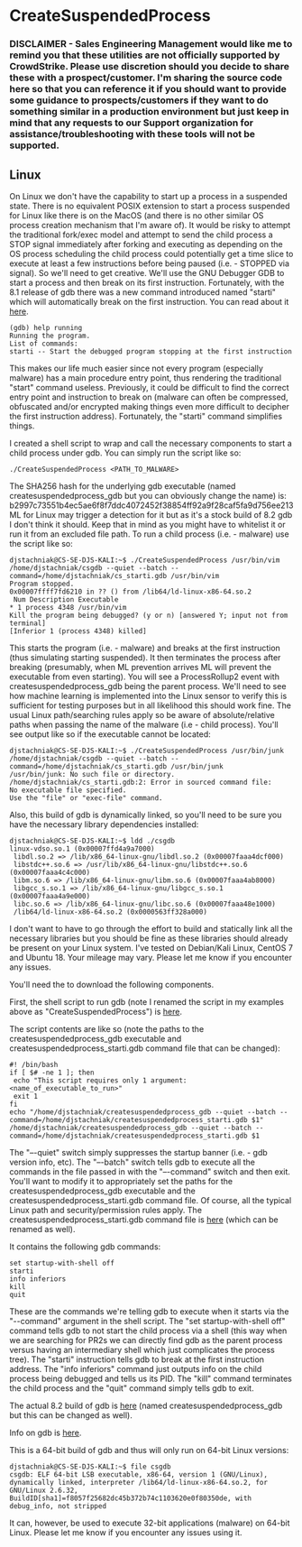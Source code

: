 # CreateSuspendedProcess

### DISCLAIMER - Sales Engineering Management would like me to remind you that these utilities are not officially supported by CrowdStrike.  Please use discretion should you decide to share these with a prospect/customer.  I'm sharing the source code here so that you can reference it if you should want to provide some guidance to prospects/customers if they want to do something similar in a production environment but just keep in mind that any requests to our Support organization for assistance/troubleshooting with these tools will not be supported.

## Linux

On Linux we don't have the capability to start up a process in a suspended state.  There is no equivalent POSIX extension to start a process suspended for Linux like there is on the MacOS (and there is no other similar OS process creation mechanism that I'm aware of).  It would be risky to attempt the traditional fork/exec model and attempt to send the child process a STOP signal immediately after forking and executing as depending on the OS process scheduling the child process could potentially get a time slice to execute at least a few instructions before being paused (i.e. - STOPPED via signal).  So we'll need to get creative.  We'll use the GNU Debugger GDB to start a process and then break on its first instruction.  Fortunately, with the 8.1 release of gdb there was a new command introduced named "starti" which will automatically break on the first instruction.  You can read about it [here](https://lists.gnu.org/archive/html/info-gnu/2018-01/msg00016.html).

```
(gdb) help running
Running the program.
List of commands:
starti -- Start the debugged program stopping at the first instruction
```

This makes our life much easier since not every program (especially malware) has a main procedure entry point, thus rendering the traditional "start" command useless.  Previously, it could be difficult to find the correct entry point and instruction to break on (malware can often be compressed, obfuscated and/or encrypted making things even more difficult to decipher the first instruction address).  Fortunately, the "starti" command simplifies things.

I created a shell script to wrap and call the necessary components to start a child process under gdb.  You can simply run the script like so:

```
./CreateSuspendedProcess <PATH_TO_MALWARE>
```

The SHA256 hash for the underlying gdb executable (named createsuspendedprocess_gdb but you can obviously change the name) is: b2997c73551b4ec5ae6f8f7ddc4072452f38854ff92a9f28caf5fa9d756ee213  ML for Linux may trigger a detection for it but as it's a stock build of 8.2 gdb I don't think it should.  Keep that in mind as you might have to whitelist it or run it from an excluded file path.  To run a child process (i.e. - malware) use the script like so:

```
djstachniak@CS-SE-DJS-KALI:~$ ./CreateSuspendedProcess /usr/bin/vim
/home/djstachniak/csgdb --quiet --batch --command=/home/djstachniak/cs_starti.gdb /usr/bin/vim
Program stopped.
0x00007ffff7fd6210 in ?? () from /lib64/ld-linux-x86-64.so.2
 Num Description Executable 
* 1 process 4348 /usr/bin/vim 
Kill the program being debugged? (y or n) [answered Y; input not from terminal]
[Inferior 1 (process 4348) killed]
```

This starts the program (i.e. - malware) and breaks at the first instruction (thus simulating starting suspended).  It then terminates the process after breaking (presumably, when ML prevention arrives ML will prevent the executable from even starting).  You will see a ProcessRollup2 event with createsuspendedprocess_gdb being the parent process.  We'll need to see how machine learning is implemented into the Linux sensor to verify this is sufficient for testing purposes but in all likelihood this should work fine.  The usual Linux path/searching rules apply so be aware of absolute/relative paths when passing the name of the malware (i.e - child process).  You'll see output like so if the executable cannot be located:

```
djstachniak@CS-SE-DJS-KALI:~$ ./CreateSuspendedProcess /usr/bin/junk
/home/djstachniak/csgdb --quiet --batch --command=/home/djstachniak/cs_starti.gdb /usr/bin/junk
/usr/bin/junk: No such file or directory.
/home/djstachniak/cs_starti.gdb:2: Error in sourced command file:
No executable file specified.
Use the "file" or "exec-file" command.
```

Also, this build of gdb is dynamically linked, so you'll need to be sure you have the necessary library dependencies installed:

```
djstachniak@CS-SE-DJS-KALI:~$ ldd ./csgdb 
linux-vdso.so.1 (0x00007ffd4a9a7000)
 libdl.so.2 => /lib/x86_64-linux-gnu/libdl.so.2 (0x00007faaa4dcf000)
 libstdc++.so.6 => /usr/lib/x86_64-linux-gnu/libstdc++.so.6 (0x00007faaa4c4c000)
 libm.so.6 => /lib/x86_64-linux-gnu/libm.so.6 (0x00007faaa4ab8000)
 libgcc_s.so.1 => /lib/x86_64-linux-gnu/libgcc_s.so.1 (0x00007faaa4a9e000)
 libc.so.6 => /lib/x86_64-linux-gnu/libc.so.6 (0x00007faaa48e1000)
 /lib64/ld-linux-x86-64.so.2 (0x0000563ff328a000)
```

I don't want to have to go through the effort to build and statically link all the necessary libraries but you should be fine as these libraries should already be present on your Linux system.  I've tested on Debian/Kali Linux, CentOS 7 and Ubuntu 18.  Your mileage may vary.  Please let me know if you encounter any issues.

You'll need the to download the following components.

First, the shell script to run gdb (note I renamed the script in my examples above as "CreateSuspendedProcess") is [here](createsuspendedprocess_linux).

The script contents are like so (note the paths to the createsuspendedprocess_gdb executable and createsuspendedprocess_starti.gdb command file that can be changed):

```
#! /bin/bash
if [ $# -ne 1 ]; then
 echo "This script requires only 1 argument: <name_of_executable_to_run>"
 exit 1
fi
echo "/home/djstachniak/createsuspendedprocess_gdb --quiet --batch --command=/home/djstachniak/createsuspendedprocess_starti.gdb $1"
/home/djstachniak/createsuspendedprocess_gdb --quiet --batch --command=/home/djstachniak/createsuspendedprocess_starti.gdb $1
```

The "–-quiet" switch simply suppresses the startup banner (i.e. - gdb version info, etc).  The "–-batch" switch tells gdb to execute all the commands in the file passed in with the "–-command" switch and then exit.  You'll want to modify it to appropriately set the paths for the createsuspendedprocess_gdb executable and the createsuspendedprocess_starti.gdb command file.  Of course, all the typical Linux path and security/permission rules apply.  The createsuspendedprocess_starti.gdb command file is [here](createsuspendedprocess_starti.gdb) (which can be renamed as well).

It contains the following gdb commands:

```
set startup-with-shell off
starti
info inferiors
kill
quit
```

These are the commands we're telling gdb to execute when it starts via the "--command" argument in the shell script.  The "set startup-with-shell off" command tells gdb to not start the child process via a shell (this way when we are searching for PR2s we can directly find gdb as the parent process versus having an intermediary shell which just complicates the process tree).  The "starti" instruction tells gdb to break at the first instruction address.  The "info inferiors" command just outputs info on the child process being debugged and tells us its PID.  The "kill" command terminates the child process and the "quit" command simply tells gdb to exit. 

The actual 8.2 build of gdb is [here](createsuspendedprocess_gdb) (named createsuspendedprocess_gdb but this can be changed as well).

Info on gdb is [here](https://www.gnu.org/software/gdb/).

This is a 64-bit build of gdb and thus will only run on 64-bit Linux versions:

```
djstachniak@CS-SE-DJS-KALI:~$ file csgdb 
csgdb: ELF 64-bit LSB executable, x86-64, version 1 (GNU/Linux), dynamically linked, interpreter /lib64/ld-linux-x86-64.so.2, for GNU/Linux 2.6.32, BuildID[sha1]=f8057f25682dc45b372b74c1103620e0f80350de, with debug_info, not stripped
```

It can, however, be used to execute 32-bit applications (malware) on 64-bit Linux.  Please let me know if you encounter any issues using it.
